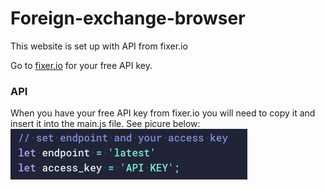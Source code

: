 # Foreign-exchange-browser

This website is set up with API from fixer.io

Go to [fixer.io](https://www.fixer.io) for your free API key.

### API

When you have your free API key from fixer.io you will need to copy it and insert it into the main.js file.
See picure below: 
![alt text](https://github.com/brainmtn/Foreign-exchange-browser/blob/master/img/API-img.png "API-img")

